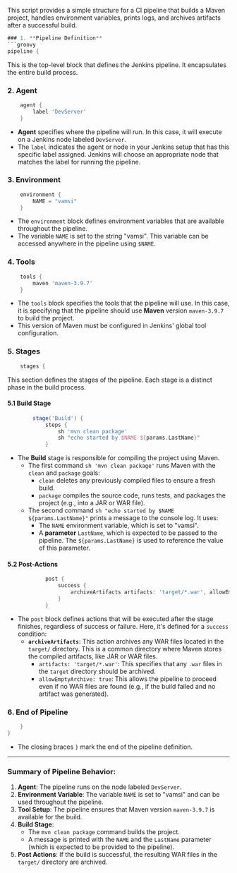 This script provides a simple structure for a CI pipeline that builds a Maven project, handles environment variables, prints logs, and archives artifacts after a successful build.

```groovy
### 1. **Pipeline Definition**
```groovy
pipeline {
```
This is the top-level block that defines the Jenkins pipeline. It encapsulates the entire build process.

### 2. **Agent**
```groovy
    agent {
        label 'DevServer'
    }
```
- **Agent** specifies where the pipeline will run. In this case, it will execute on a Jenkins node labeled `DevServer`. 
- The `label` indicates the agent or node in your Jenkins setup that has this specific label assigned. Jenkins will choose an appropriate node that matches the label for running the pipeline.

### 3. **Environment**
```groovy
    environment {
        NAME = "vamsi"
    }
```
- The `environment` block defines environment variables that are available throughout the pipeline.
- The variable `NAME` is set to the string "vamsi". This variable can be accessed anywhere in the pipeline using `$NAME`.

### 4. **Tools**
```groovy
    tools {
        maven 'maven-3.9.7'
    }
```
- The `tools` block specifies the tools that the pipeline will use. In this case, it is specifying that the pipeline should use **Maven** version `maven-3.9.7` to build the project.
- This version of Maven must be configured in Jenkins' global tool configuration.

### 5. **Stages**
```groovy
    stages {
```
This section defines the stages of the pipeline. Each stage is a distinct phase in the build process.

#### 5.1 **Build Stage**
```groovy
        stage('Build') {
            steps {
                sh 'mvn clean package'
                sh "echo started by $NAME ${params.LastName}"
            }
```
- The **Build** stage is responsible for compiling the project using Maven.
    - The first command `sh 'mvn clean package'` runs Maven with the `clean` and `package` goals:
      - `clean` deletes any previously compiled files to ensure a fresh build.
      - `package` compiles the source code, runs tests, and packages the project (e.g., into a JAR or WAR file).
    - The second command `sh "echo started by $NAME ${params.LastName}"` prints a message to the console log. It uses:
        - The `NAME` environment variable, which is set to "vamsi".
        - A **parameter** `LastName`, which is expected to be passed to the pipeline. The `${params.LastName}` is used to reference the value of this parameter.

#### 5.2 **Post-Actions**
```groovy
            post {
                success {
                    archiveArtifacts artifacts: 'target/*.war', allowEmptyArchive: true
                }
            }
```
- The `post` block defines actions that will be executed after the stage finishes, regardless of success or failure. Here, it's defined for a `success` condition:
  - **`archiveArtifacts`**: This action archives any WAR files located in the `target/` directory. This is a common directory where Maven stores the compiled artifacts, like JAR or WAR files.
    - `artifacts: 'target/*.war'`: This specifies that any `.war` files in the `target` directory should be archived.
    - `allowEmptyArchive: true`: This allows the pipeline to proceed even if no WAR files are found (e.g., if the build failed and no artifact was generated).

### 6. **End of Pipeline**
```groovy
    }
}
```
- The closing braces `}` mark the end of the pipeline definition.

---

### **Summary of Pipeline Behavior:**
1. **Agent**: The pipeline runs on the node labeled `DevServer`.
2. **Environment Variable**: The variable `NAME` is set to "vamsi" and can be used throughout the pipeline.
3. **Tool Setup**: The pipeline ensures that Maven version `maven-3.9.7` is available for the build.
4. **Build Stage**: 
    - The `mvn clean package` command builds the project.
    - A message is printed with the `NAME` and the `LastName` parameter (which is expected to be provided to the pipeline).
5. **Post Actions**: If the build is successful, the resulting WAR files in the `target/` directory are archived.

```
